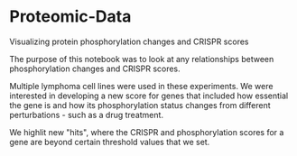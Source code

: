 # Proteomic-Data
Visualizing protein phosphorylation changes and CRISPR scores

The purpose of this notebook was to look at any relationships between phosphorylation changes and CRISPR scores.

Multiple lymphoma cell lines were used in these experiments. We were interested in developing a new score for genes that included how essential the gene is and how its phosphorylation status changes from different perturbations - such as a drug treatment.

We highlit new "hits", where the CRISPR and phosphorylation scores for a gene are beyond certain threshold values that we set.
